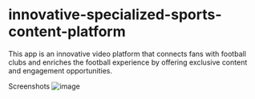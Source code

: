 # innovative-specialized-sports-content-platform
This app is an innovative video platform that connects fans with football clubs and enriches the football experience by offering exclusive content and engagement opportunities.

Screenshots
![image](https://github.com/user-attachments/assets/8a6a5b9a-2174-4b84-be91-a62c41a084b3)

